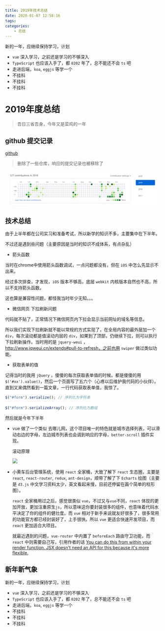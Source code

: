 ```yaml
---
title: 2019年技术总结
date: 2020-01-07 12:58:16
tags:
categories:
	- 总结
---
```




新的一年，应继续保持学习，计划

- `vue` 深入学习，之前还是学习的不够深入
- `TypeScript` 也应该入手了，都 `0202` 年了，总不能还不会 `ts` 吧
- 走进后端，`koa`, `eggjs` 等学一个
- 不挂科
- 不挂科
- 不挂科

<!-- more -->

# 2019年度总结

> 吾日三省吾身，今年又是菜鸡的一年

## github 提交记录

[github](https://github.com/popring?tab=overview&from=2019-12-01&to=2019-12-31)

> 删除了一些仓库，响应的提交记录也被移除了

![](https://raw.githubusercontent.com/popring/assets-repo/master/img/20200107130123.png)



## 技术总结

由于上半年都在公司实习和准备考试，所以新学的知识不多，主要集中在下半年。

不过还是遇到些问题（主要原因是当时的知识不成体系，有点杂乱）



- 箭头函数

当时在chrome中使用箭头函数调试，一点问题都没有，但在 `iOS` 中怎么先显示不出来。

经过多次排查，才发现，`iOS` 版本不够高，底层 `webkit` 内核版本自然也不高，所以不支持箭头函数。

这也算是兼容性问题，都怪我当时年少无知。。。



- 微信网页 下拉刷新问题

代码就不贴了，正常情况下微信网页内下拉会显示当前网址的域名等信息。

所以我们实现下拉刷新就不能以常规的方式实现了，在全局内容的最外层加一个 `div`，每次滚动都是值滚动内层的 `div`，如果到了顶部，仍继续下拉，则可以执行下拉刷新操作。当时用的是 `jquery-weui` ，http://www.jqweui.cn/extends#pull-to-refresh，之前也用 `swiper` 做过类似功能。



- 获取表单的值

记得当时的我用 `jQuery` ，傻傻的每次获取表单值的时候，都是傻傻的用 `$('#xx').value()`，然后一个页面写了五六个（心疼以后维护我代码的小伙伴）。直到又来偶然看到一篇文章，一行代码获取表单值，我惊了。

```js
$("#form").serialize(); // 序列化为字符串

$("#form").serializeArray(); // 序列化为数组
```



然后就是今年下半年

- vue 做了一个类似 去哪儿网，这个项目唯一的特色就是城市选择列表，可以滑动右边的字母，左边城市列表也会调到响应的字母，`better-scroll` 插件实现。

  滚动原理

  ![](http://static.galileo.xiaojukeji.com/static/tms/shield/scroll-4.png)

- 小黄车后台管理系统，使用 `react` 全家桶，大致了解下 `react` 生态圈，主要是`react`, `react-router`, `redux`, `ant-design`，顺带了解了下 `Echarts` 绘图（主要是 `d3.js` 中文学习资料太少，英文看起来慢，目前还停留在画个简单的柱形图）。

  `react` 全家桶用过之后，感觉很类似 `vue`，不过又与`vue`不同，`react` 体现的更加开放，更加注重原生`js`，所以意味这你要封装很多的组件，也意味着代码水平决定了你的组件的健壮度。而 `vue` 相对于新手来说就友好很多了，很多常用的功能官方都已经封装好了，上手很快。所以 `vue` 更适合快速开发项目，而 `react` 更加适合大项目。

  就最近遇到的问题，`vue-router` 中内置了 `beforeEach` 路由守卫功能，而 `react` 中则需要自己写，引用作者的话 [You can do this from within your render function. JSX doesn't need an API for this because it's more flexible.](https://github.com/ReactTraining/react-router/issues/4962#issuecomment-355572622) 



## 新年新气象

新的一年，应继续保持学习，计划

- `vue` 深入学习，之前还是学习的不够深入
- `TypeScript` 也应该入手了，都 `0202` 年了，总不能还不会 `ts` 吧
- 走进后端，`koa`, `eggjs` 等学一个
- 不挂科
- 不挂科
- 不挂科





